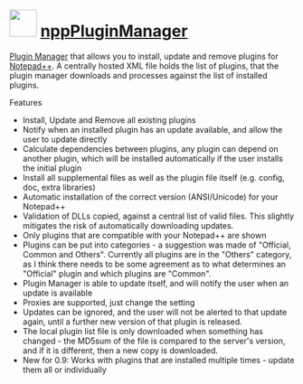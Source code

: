 ﻿# <img src="https://raw.githubusercontent.com/chtof/chocolatey-packages/master/automatic/notepadplusplus-npppluginmanager/notepadplusplus-npppluginmanager.png" width="48" height="48"/> [nppPluginManager](https://chocolatey.org/packages/notepadplusplus-npppluginmanager)

[Plugin Manager](https://github.com/notepad-plus-plus/notepad-plus-plus) that allows you to install, update and remove plugins for [Notepad++](https://notepad-plus-plus.org). 
A centrally hosted XML file holds the list of plugins, that the plugin manager downloads and processes against the list of installed plugins.     

Features
- Install, Update and Remove all existing plugins
- Notify when an installed plugin has an update available, and allow the user to update directly
- Calculate dependencies between plugins, any plugin can depend on another plugin, which will be installed automatically if the user installs the initial plugin
- Install all supplemental files as well as the plugin file itself (e.g. config, doc, extra libraries)
- Automatic installation of the correct version (ANSI/Unicode) for your Notepad++
- Validation of DLLs copied, against a central list of valid files. This slightly mitigates the risk of automatically downloading updates.
- Only plugins that are compatible with your Notepad++ are shown
- Plugins can be put into categories - a suggestion was made of "Official, Common and Others". Currently all plugins are in the "Others" category, as I think there needs to be some agreement as to what determines an "Official" plugin and which plugins are "Common".
- Plugin Manager is able to update itself, and will notify the user when an update is available
- Proxies are supported, just change the setting
- Updates can be ignored, and the user will not be alerted to that update again, until a further new version of that plugin is released.
- The local plugin list file is only downloaded when something has changed - the MD5sum of the file is compared to the server's version, and if it is different, then a new copy is downloaded.
- New for 0.9: Works with plugins that are installed multiple times - update them all or individually
